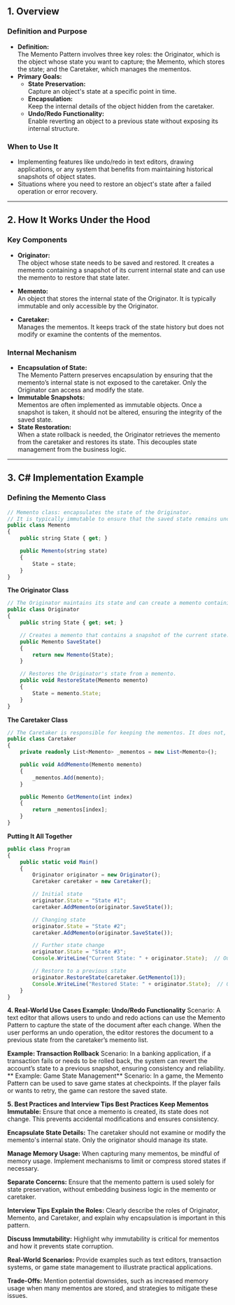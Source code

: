 ## 1. Overview

### Definition and Purpose
- **Definition:**  
  The Memento Pattern involves three key roles: the Originator, which is the object whose state you want to capture; the Memento, which stores the state; and the Caretaker, which manages the mementos.
- **Primary Goals:**
  - **State Preservation:**  
    Capture an object's state at a specific point in time.
  - **Encapsulation:**  
    Keep the internal details of the object hidden from the caretaker.
  - **Undo/Redo Functionality:**  
    Enable reverting an object to a previous state without exposing its internal structure.

### When to Use It
- Implementing features like undo/redo in text editors, drawing applications, or any system that benefits from maintaining historical snapshots of object states.
- Situations where you need to restore an object's state after a failed operation or error recovery.

---

## 2. How It Works Under the Hood

### Key Components
- **Originator:**  
  The object whose state needs to be saved and restored. It creates a memento containing a snapshot of its current internal state and can use the memento to restore that state later.
  
- **Memento:**  
  An object that stores the internal state of the Originator. It is typically immutable and only accessible by the Originator.
  
- **Caretaker:**  
  Manages the mementos. It keeps track of the state history but does not modify or examine the contents of the mementos.

### Internal Mechanism
- **Encapsulation of State:**  
  The Memento Pattern preserves encapsulation by ensuring that the memento’s internal state is not exposed to the caretaker. Only the Originator can access and modify the state.
- **Immutable Snapshots:**  
  Mementos are often implemented as immutable objects. Once a snapshot is taken, it should not be altered, ensuring the integrity of the saved state.
- **State Restoration:**  
  When a state rollback is needed, the Originator retrieves the memento from the caretaker and restores its state. This decouples state management from the business logic.

---

## 3. C# Implementation Example

### Defining the Memento Class
```typescript
// Memento class: encapsulates the state of the Originator.
// It is typically immutable to ensure that the saved state remains unchanged.
public class Memento
{
    public string State { get; }

    public Memento(string state)
    {
        State = state;
    }
}
```

**The Originator Class**
```typescript
// The Originator maintains its state and can create a memento containing a snapshot of its state.
public class Originator
{
    public string State { get; set; }

    // Creates a memento that contains a snapshot of the current state.
    public Memento SaveState()
    {
        return new Memento(State);
    }

    // Restores the Originator's state from a memento.
    public void RestoreState(Memento memento)
    {
        State = memento.State;
    }
}
```

**The Caretaker Class**
```typescript
// The Caretaker is responsible for keeping the mementos. It does not, and should not, modify or inspect the mementos.
public class Caretaker
{
    private readonly List<Memento> _mementos = new List<Memento>();

    public void AddMemento(Memento memento)
    {
        _mementos.Add(memento);
    }

    public Memento GetMemento(int index)
    {
        return _mementos[index];
    }
}
```

**Putting It All Together**
```typescript
public class Program
{
    public static void Main()
    {
        Originator originator = new Originator();
        Caretaker caretaker = new Caretaker();

        // Initial state
        originator.State = "State #1";
        caretaker.AddMemento(originator.SaveState());

        // Changing state
        originator.State = "State #2";
        caretaker.AddMemento(originator.SaveState());

        // Further state change
        originator.State = "State #3";
        Console.WriteLine("Current State: " + originator.State);  // Outputs: State #3

        // Restore to a previous state
        originator.RestoreState(caretaker.GetMemento(1));
        Console.WriteLine("Restored State: " + originator.State);  // Outputs: State #2
    }
}
```

**4. Real-World Use Cases
Example: Undo/Redo Functionality**
Scenario:
A text editor that allows users to undo and redo actions can use the Memento Pattern to capture the state of the document after each change. When the user performs an undo operation, the editor restores the document to a previous state from the caretaker’s memento list.

**Example: Transaction Rollback**
Scenario:
In a banking application, if a transaction fails or needs to be rolled back, the system can revert the account’s state to a previous snapshot, ensuring consistency and reliability.
**
Example: Game State Management**
Scenario:
In a game, the Memento Pattern can be used to save game states at checkpoints. If the player fails or wants to retry, the game can restore the saved state.

**5. Best Practices and Interview Tips
Best Practices**
**Keep Mementos Immutable:**
Ensure that once a memento is created, its state does not change. This prevents accidental modifications and ensures consistency.

**Encapsulate State Details:**
The caretaker should not examine or modify the memento's internal state. Only the originator should manage its state.

**Manage Memory Usage:**
When capturing many mementos, be mindful of memory usage. Implement mechanisms to limit or compress stored states if necessary.

**Separate Concerns:**
Ensure that the memento pattern is used solely for state preservation, without embedding business logic in the memento or caretaker.

**Interview Tips
Explain the Roles:**
Clearly describe the roles of Originator, Memento, and Caretaker, and explain why encapsulation is important in this pattern.

**Discuss Immutability:**
Highlight why immutability is critical for mementos and how it prevents state corruption.

**Real-World Scenarios:**
Provide examples such as text editors, transaction systems, or game state management to illustrate practical applications.

**Trade-Offs:**
Mention potential downsides, such as increased memory usage when many mementos are stored, and strategies to mitigate these issues.